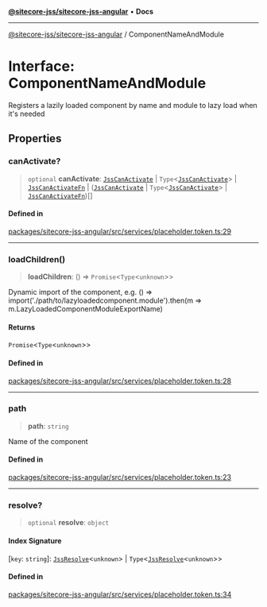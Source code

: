 [**@sitecore-jss/sitecore-jss-angular**](../README.md) • **Docs**

***

[@sitecore-jss/sitecore-jss-angular](../README.md) / ComponentNameAndModule

# Interface: ComponentNameAndModule

Registers a lazily loaded component by name and module to lazy load when it's needed

## Properties

### canActivate?

> `optional` **canActivate**: [`JssCanActivate`](JssCanActivate.md) \| `Type`\<[`JssCanActivate`](JssCanActivate.md)\> \| [`JssCanActivateFn`](JssCanActivateFn.md) \| ([`JssCanActivate`](JssCanActivate.md) \| `Type`\<[`JssCanActivate`](JssCanActivate.md)\> \| [`JssCanActivateFn`](JssCanActivateFn.md))[]

#### Defined in

[packages/sitecore-jss-angular/src/services/placeholder.token.ts:29](https://github.com/Sitecore/jss/blob/b5a46b615f5ff23027c5e9a755573e12c4212373/packages/sitecore-jss-angular/src/services/placeholder.token.ts#L29)

***

### loadChildren()

> **loadChildren**: () => `Promise`\<`Type`\<`unknown`\>\>

Dynamic import of the component,
e.g. () => import('./path/to/lazyloadedcomponent.module').then(m => m.LazyLoadedComponentModuleExportName)

#### Returns

`Promise`\<`Type`\<`unknown`\>\>

#### Defined in

[packages/sitecore-jss-angular/src/services/placeholder.token.ts:28](https://github.com/Sitecore/jss/blob/b5a46b615f5ff23027c5e9a755573e12c4212373/packages/sitecore-jss-angular/src/services/placeholder.token.ts#L28)

***

### path

> **path**: `string`

Name of the component

#### Defined in

[packages/sitecore-jss-angular/src/services/placeholder.token.ts:23](https://github.com/Sitecore/jss/blob/b5a46b615f5ff23027c5e9a755573e12c4212373/packages/sitecore-jss-angular/src/services/placeholder.token.ts#L23)

***

### resolve?

> `optional` **resolve**: `object`

#### Index Signature

 \[`key`: `string`\]: [`JssResolve`](JssResolve.md)\<`unknown`\> \| `Type`\<[`JssResolve`](JssResolve.md)\<`unknown`\>\>

#### Defined in

[packages/sitecore-jss-angular/src/services/placeholder.token.ts:34](https://github.com/Sitecore/jss/blob/b5a46b615f5ff23027c5e9a755573e12c4212373/packages/sitecore-jss-angular/src/services/placeholder.token.ts#L34)
